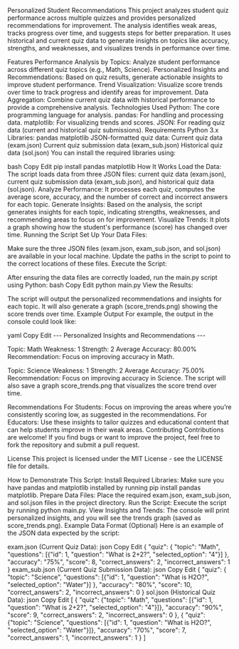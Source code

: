 Personalized Student Recommendations
This project analyzes student quiz performance across multiple quizzes and provides personalized recommendations for improvement. The analysis identifies weak areas, tracks progress over time, and suggests steps for better preparation. It uses historical and current quiz data to generate insights on topics like accuracy, strengths, and weaknesses, and visualizes trends in performance over time.

Features
Performance Analysis by Topics: Analyze student performance across different quiz topics (e.g., Math, Science).
Personalized Insights and Recommendations: Based on quiz results, generate actionable insights to improve student performance.
Trend Visualization: Visualize score trends over time to track progress and identify areas for improvement.
Data Aggregation: Combine current quiz data with historical performance to provide a comprehensive analysis.
Technologies Used
Python: The core programming language for analysis.
pandas: For handling and processing data.
matplotlib: For visualizing trends and scores.
JSON: For reading quiz data (current and historical quiz submissions).
Requirements
Python 3.x
Libraries:
pandas
matplotlib
JSON-formatted quiz data:
Current quiz data (exam.json)
Current quiz submission data (exam_sub.json)
Historical quiz data (sol.json)
You can install the required libraries using:

bash
Copy
Edit
pip install pandas matplotlib
How It Works
Load the Data: The script loads data from three JSON files: current quiz data (exam.json), current quiz submission data (exam_sub.json), and historical quiz data (sol.json).
Analyze Performance: It processes each quiz, computes the average score, accuracy, and the number of correct and incorrect answers for each topic.
Generate Insights: Based on the analysis, the script generates insights for each topic, indicating strengths, weaknesses, and recommending areas to focus on for improvement.
Visualize Trends: It plots a graph showing how the student's performance (score) has changed over time.
Running the Script
Set Up Your Data Files:

Make sure the three JSON files (exam.json, exam_sub.json, and sol.json) are available in your local machine.
Update the paths in the script to point to the correct locations of these files.
Execute the Script:

After ensuring the data files are correctly loaded, run the main.py script using Python:
bash
Copy
Edit
python main.py
View the Results:

The script will output the personalized recommendations and insights for each topic.
It will also generate a graph (score_trends.png) showing the score trends over time.
Example Output
For example, the output in the console could look like:

yaml
Copy
Edit
--- Personalized Insights and Recommendations ---

Topic: Math
  Weakness: 1
  Strength: 2
  Average Accuracy: 80.00%
  Recommendation: Focus on improving accuracy in Math.

Topic: Science
  Weakness: 1
  Strength: 2
  Average Accuracy: 75.00%
  Recommendation: Focus on improving accuracy in Science.
The script will also save a graph score_trends.png that visualizes the score trend over time.

Recommendations
For Students: Focus on improving the areas where you’re consistently scoring low, as suggested in the recommendations.
For Educators: Use these insights to tailor quizzes and educational content that can help students improve in their weak areas.
Contributing
Contributions are welcome! If you find bugs or want to improve the project, feel free to fork the repository and submit a pull request.

License
This project is licensed under the MIT License - see the LICENSE file for details.

How to Demonstrate This Script:
Install Required Libraries: Make sure you have pandas and matplotlib installed by running pip install pandas matplotlib.
Prepare Data Files: Place the required exam.json, exam_sub.json, and sol.json files in the project directory.
Run the Script: Execute the script by running python main.py.
View Insights and Trends: The console will print personalized insights, and you will see the trends graph (saved as score_trends.png).
Example Data Format (Optional)
Here is an example of the JSON data expected by the script:

exam.json (Current Quiz Data):
json
Copy
Edit
{
  "quiz": {
    "topic": "Math",
    "questions": [{"id": 1, "question": "What is 2+2?", "selected_option": "4"}]
  },
  "accuracy": "75%",
  "score": 8,
  "correct_answers": 2,
  "incorrect_answers": 1
}
exam_sub.json (Current Quiz Submission Data):
json
Copy
Edit
{
  "quiz": {
    "topic": "Science",
    "questions": [{"id": 1, "question": "What is H2O?", "selected_option": "Water"}]
  },
  "accuracy": "80%",
  "score": 10,
  "correct_answers": 2,
  "incorrect_answers": 0
}
sol.json (Historical Quiz Data):
json
Copy
Edit
[
  {
    "quiz": {"topic": "Math", "questions": [{"id": 1, "question": "What is 2+2?", "selected_option": "4"}]},
    "accuracy": "90%",
    "score": 9,
    "correct_answers": 2,
    "incorrect_answers": 0
  },
  {
    "quiz": {"topic": "Science", "questions": [{"id": 1, "question": "What is H2O?", "selected_option": "Water"}]},
    "accuracy": "70%",
    "score": 7,
    "correct_answers": 1,
    "incorrect_answers": 1
  }
]
